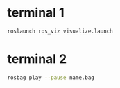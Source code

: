# terminal 1
```bash
roslaunch ros_viz visualize.launch
```
# terminal 2
```bash
rosbag play --pause name.bag
```
